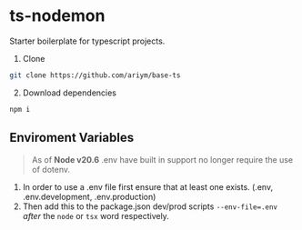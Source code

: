 # ts-nodemon

Starter boilerplate for typescript projects.

1. Clone

```bash
git clone https://github.com/ariym/base-ts
```

2. Download dependencies

```bash
npm i
```

## Enviroment Variables

> As of **Node v20.6** .env have built in support no longer require the use of dotenv.

1. In order to use a .env file first ensure that at least one exists. (.env, .env.development, .env.production)
1. Then add this to the package.json dev/prod scripts `--env-file=.env` *after* the `node` or `tsx` word respectively.
